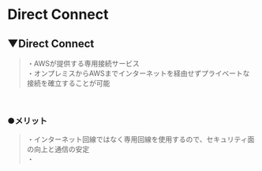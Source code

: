 # Direct Connect

## ▼Direct Connect
>・AWSが提供する専用接続サービス<br>
>・オンプレミスからAWSまでインターネットを経由せずプライベートな接続を確立することが可能<br>
<br>

### ●メリット
>・インターネット回線ではなく専用回線を使用するので、セキュリティ面の向上と通信の安定<br>
>・<br>
<br>
